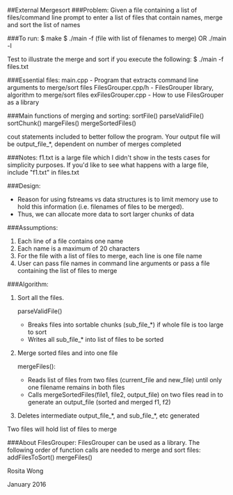 ##External Mergesort
###Problem: 
Given a file containing a list of files/command line prompt to enter a list of files that contain names, merge and sort the list of names 

###To run: 
	$ make 
	$ ./main -f (file with list of filenames to merge) OR ./main -l

Test to illustrate the merge and sort if you execute the following: 
	$ ./main -f files.txt

###Essential files: 
main.cpp - Program that extracts command line arguments to merge/sort files
FilesGrouper.cpp/h - FilesGrouper library, algorithm to merge/sort files
exFilesGrouper.cpp - How to use FilesGrouper as a library

###Main functions of merging and sorting:
	sortFile()
	parseValidFile()
	sortChunk()
	margeFiles()
	mergeSortedFiles()

cout statements included to better follow the program. Your output file will be output_file_*, dependent on number of merges completed


###Notes: 
f1.txt is a large file which I didn't show in the tests cases for simplicity purposes. If you'd like to see what happens with a large file, include "f1.txt" in files.txt

###Design: 
- Reason for using fstreams vs data structures is to limit memory use to hold this information (i.e. filenames of files to be merged). 
- Thus, we can allocate more data to sort larger chunks of data

###Assumptions: 
1. Each line of a file contains one name
2. Each name is a maximum of 20 characters
3. For the file with a list of files to merge, each line is one file name
4. User can pass file names in command line arguments or pass a file containing the list of files to merge


###Algorithm: 
1. Sort all the files. 

	parseValidFile()
	- Breaks files into sortable chunks (sub_file_*) if whole file is too large to sort
	- Writes all sub_file_* into list of files to be sorted 

2. Merge sorted files and into one file 

	mergeFiles(): 
	- Reads list of files from two files (current_file and new_file) until only one filename remains in both files 
	- Calls mergeSortedFiles(file1, file2, output_file) on two files read in to generate an output_file (sorted and merged f1, f2)

3. Deletes intermediate output_file_\*, and sub_file_\*, etc generated
	
Two files will hold list of files to merge



###About FilesGrouper: 
FilesGrouper can be used as a library. The following order of function calls are needed to merge and sort files: 
addFilesToSort()
mergeFiles()


Rosita Wong

January 2016
